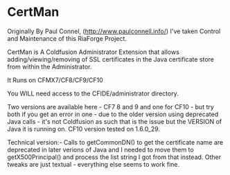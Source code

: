 CertMan
=======
Originally By Paul Connel, (http://www.paulconnell.info/) I've taken Control and Maintenance of this RiaForge Project.

CertMan is A Coldfusion Administrator Extension that allows adding/viewing/removing of SSL certificates in the Java certificate store from within the Administrator.

It Runs on CFMX7/CF8/CF9/CF10

You WILL need access to the CFIDE/administrator directory.

Two versions are available here - CF7 8 and 9 and one for CF10 - but try both if you get an error in one - due to the older version using deprecated Java calls - it's not Coldfusion as such that is the issue but the VERSION of Java it is running on.  CF10 version tested on 1.6.0_29.

Technical version:- Calls to getCommonDN() to get the certificate name are deprecated in later verions of Java and I needed to move them to getX500Principal() and process the list string I got from that instead.  Other tweaks are just textual - everything else seems to work fine.
